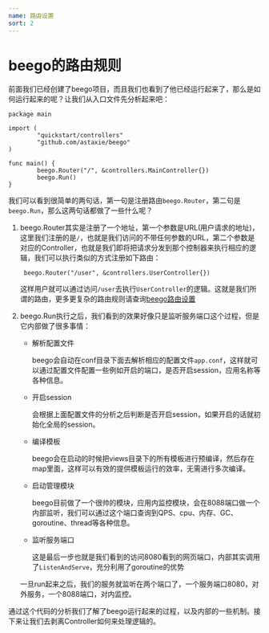 ```yaml
---
name: 路由设置
sort: 2
---
```


# beego的路由规则
前面我们已经创建了beego项目，而且我们也看到了他已经运行起来了，那么是如何运行起来的呢？让我们从入口文件先分析起来吧：

	package main
	
	import (
	        "quickstart/controllers"
	        "github.com/astaxie/beego"
	)
	
	func main() {
	        beego.Router("/", &controllers.MainController{})
	        beego.Run()
	}
	
我们可以看到很简单的两句话，第一句是注册路由`beego.Router`，第二句是`beego.Run`，那么这两句话都做了一些什么呢？

1. beego.Router其实是注册了一个地址，第一个参数是URL(用户请求的地址)，这里我们注册的是`/`，也就是我们访问的不带任何参数的URL，第二个参数是对应的Controller，也就是我们即将把请求分发到那个控制器来执行相应的逻辑，我们可以执行类似的方式注册如下路由：

		beego.Router("/user", &controllers.UserController{})	
		
	这样用户就可以通过访问`/user`去执行`UserController`的逻辑。这就是我们所谓的路由，更多更复杂的路由规则请查询[beego路由设置](../mvc/router.md)
	
2. beego.Run执行之后，我们看到的效果好像只是监听服务端口这个过程，但是它内部做了很多事情：
	- 解析配置文件
	
		beego会自动在conf目录下面去解析相应的配置文件`app.conf`，这样就可以通过配置文件配置一些例如开启的端口，是否开启session，应用名称等各种信息。
	- 开启session
	
		会根据上面配置文件的分析之后判断是否开启session，如果开启的话就初始化全局的session。		
	- 编译模板
	
		beego会在启动的时候把views目录下的所有模板进行预编译，然后存在map里面，这样可以有效的提供模板运行的效率，无需进行多次编译。
	- 启动管理模块
	
		beego目前做了一个很帅的模块，应用内监控模块，会在8088端口做一个内部监听，我们可以通过这个端口查询到QPS、cpu、内存、GC、goroutine、thread等各种信息。
	- 监听服务端口
	
		这是最后一步也就是我们看到的访问8080看到的网页端口，内部其实调用了`ListenAndServe`，充分利用了goroutine的优势
		
	一旦run起来之后，我们的服务就监听在两个端口了，一个服务端口8080，对外服务，一个8088端口，对内监控。
	
通过这个代码的分析我们了解了beego运行起来的过程，以及内部的一些机制。接下来让我们去剥离Controller如何来处理逻辑的。	
	 
	
	
